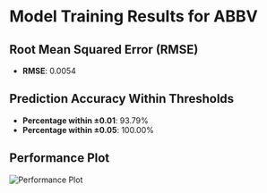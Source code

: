 # Model Training Results for ABBV

## Root Mean Squared Error (RMSE)
- **RMSE**: 0.0054

## Prediction Accuracy Within Thresholds
- **Percentage within ±0.01**: 93.79%
- **Percentage within ±0.05**: 100.00%

## Performance Plot
![Performance Plot](../imgs/ABBV.png)
